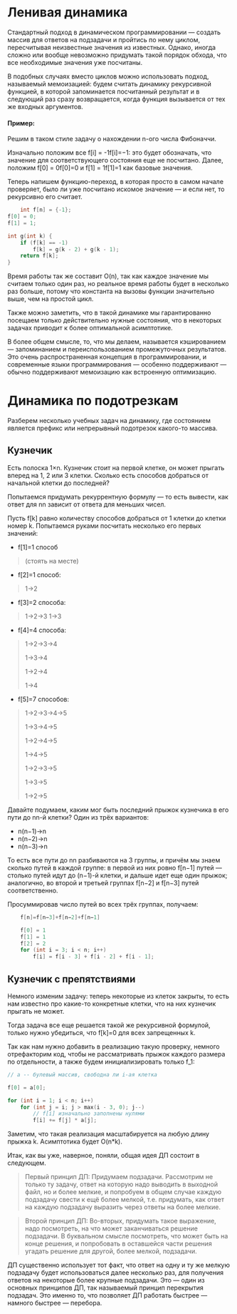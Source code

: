 # Ленивая динамика
Стандартный подход в динамическом программировании — создать массив для ответов на подзадачи и пройтись по нему циклом, пересчитывая неизвестные значения из известных. Однако, иногда сложно или вообще невозможно придумать такой порядок обхода, что все необходимые значения уже посчитаны.

В подобных случаях вместо циклов можно использовать подход, называемый мемоизацией: будем считать динамику рекурсивной функцией, в которой запоминается посчитанный результат и в следующий раз сразу возвращается, когда функция вызывается от тех же входных аргументов.

#### Пример:

Решим в таком стиле задачу о нахождении n-ого числа Фибоначчи.

Изначально положим все f[i] = -1f[i]=−1: это будет обозначать, что значение для соответствующего состояния еще не посчитано. Далее, положим f[0] = 0f[0]=0 и f[1] = 1f[1]=1 как базовые значения.

Теперь напишем функцию-переход, в которая просто в самом начале проверяет, было ли уже посчитано искомое значение — и если нет, то рекурсивно его считает.

```cpp
    int f[n] = {-1};
f[0] = 0;
f[1] = 1;

int g(int k) {
    if (f[k] == -1)
        f[k] = g(k - 2) + g(k - 1);
    return f[k];
}
```
Время работы так же составит O(n), так как каждое значение мы считаем только один раз, но реальное время работы будет в несколько раз больше, потому что константа на вызовы функции значительно выше, чем на простой цикл.

Также можно заметить, что в такой динамике мы гарантированно посещаем только действительно нужные состояния, что в некоторых задачах приводит к более оптимальной асимптотике.

В более общем смысле, то, что мы делаем, называется кэшированием — запоминанием и переиспользованием промежуточных результатов. Это очень распространенная концепция в программировании, и современные языки программирования — особенно поддерживают — обычно поддерживают мемоизацию как встроенную оптимизацию.

# Динамика по подотрезкам
Разберем несколько учебных задач на динамику, где состоянием является префикс или непрерывный подотрезок какого-то массива.

## Кузнечик 
Есть полоска 1×n. Кузнечик стоит на первой клетке, он может прыгать вперед на 1, 2 или 3 клетки. Сколько есть способов добраться от начальной клетки до последней?

Попытаемся придумать рекуррентную формулу — то есть вывести, как ответ для nn зависит от ответа для меньших чисел.

Пусть f[k] равно количеству способов добраться от 1 клетки до клетки номер k. Попытаемся руками посчитать несколько его первых значений:

* f[1]=1 способ 
> (стоять на месте)
* f[2]=1 способ:         
> 1→2
* f[3]=2 способа:      
> 1→2→3 
>1→3

* f[4]=4 способа:       
> 1→2→3→4
> 
>1→3→4
>
>1→2→4
>
>1→4
* f[5]=7 способов:
> 1→2→3→4→5
> 
>1→3→4→5
>
>1→2→4→5
>
>1→4→5
>
>1→2→3→5
>
>1→3→5
>
>1→2→5

​Давайте подумаем, каким мог быть последний прыжок кузнечика в его пути до nn-й клетки? Один из трёх вариантов:
* n(n−1)→n
* n(n−2)→n
* n(n−3)→n

То есть все пути до nn разбиваются на 3 группы, и причём мы знаем сколько путей в каждой группе: в первой из них ровно f[n−1] путей — столько путей идут до (n−1)-й клетки, и дальше идет еще один прыжок; аналогично, во второй и третьей группах f[n−2] и f[n−3] путей соответственно.

Просуммировав число путей во всех трёх группах, получаем:
```cpp
    f[n]=f[n−3]+f[n−2]+f[n−1]
```
```cpp
    f[0] = 1
    f[1] = 1
    f[2] = 2
    for (int i = 3; i < n; i++)
        f[i] = f[i - 3] + f[i - 2] + f[i - 1];
```
## Кузнечик с препятствиями

Немного изменим задачу: теперь некоторые из клеток закрыты, то есть нам известно про какие-то конкретные клетки, что на них кузнечик прыгать не может.

Тогда задача все еще решается такой же рекурсивной формулой, только нужно убедиться, что f[k]=0 для всех запрещенных k.

Так как нам нужно добавить в реализацию такую проверку, немного отрефакторим код, чтобы не рассматривать прыжок каждого размера по отдельности, а также будем инициализировать только f_1:
```cpp
// a -- булевый массив, свободна ли i-ая клетка

f[0] = a[0];

for (int i = 1; i < n; i++)
    for (int j = i; j > max(i - 3, 0); j--)
        // f[i] изначально заполнены нулями
        f[i] += f[j] * a[j];
```
Заметим, что такая реализация масштабируется на любую длину прыжка k. Асимптотика будет O(n*k).

Итак, как вы уже, наверное, поняли, общая идея ДП состоит в следующем.

>Первый принцип ДП: Придумаем подзадачи. Рассмотрим не только ту задачу, ответ на которую надо выводить в выходной файл, но и более мелкие, и попробуем в общем случае каждую подзадачу свести к ещё более мелкой, т.е. придумать, как ответ на каждую подзадачу выразить через ответы на более мелкие.

>Второй принцип ДП: Во-вторых, придумать такое выражение, надо посмотреть, на что может заканчиваться решение подзадачи. В буквальном смысле посмотреть, что может быть на конце решения, и попробовать в оставшейся части решения угадать решение для другой, более мелкой, подзадачи.

ДП существенно использует тот факт, что ответ на одну и ту же мелкую подзадачу будет использоваться далее несколько раз, для получения ответов на некоторые более крупные подзадачи. Это — один из основных принципов ДП, так называемый принцип перекрытия подзадач. Это именно то, что позволяет ДП работать быстрее — намного быстрее — перебора.
